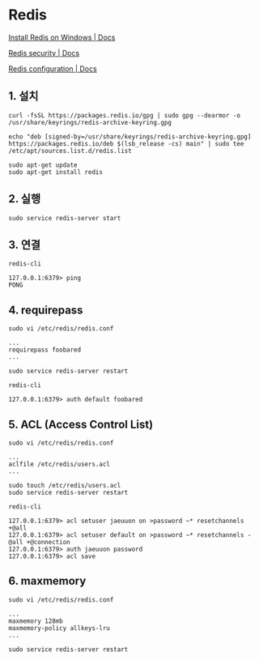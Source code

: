 # Redis

[Install Redis on Windows | Docs](https://redis.io/docs/latest/operate/oss_and_stack/install/install-redis/install-redis-on-windows/)

[Redis security | Docs](https://redis.io/docs/latest/operate/oss_and_stack/management/security/)

[Redis configuration | Docs](https://redis.io/docs/latest/operate/oss_and_stack/management/config/)

## 1. 설치
```
curl -fsSL https://packages.redis.io/gpg | sudo gpg --dearmor -o /usr/share/keyrings/redis-archive-keyring.gpg

echo "deb [signed-by=/usr/share/keyrings/redis-archive-keyring.gpg] https://packages.redis.io/deb $(lsb_release -cs) main" | sudo tee /etc/apt/sources.list.d/redis.list

sudo apt-get update
sudo apt-get install redis
```

## 2. 실행
```
sudo service redis-server start
```

## 3. 연결
```
redis-cli

127.0.0.1:6379> ping
PONG
```

## 4. requirepass
```
sudo vi /etc/redis/redis.conf

...
requirepass foobared
...

sudo service redis-server restart
```
```
redis-cli

127.0.0.1:6379> auth default foobared
```

## 5. ACL (Access Control List)
```
sudo vi /etc/redis/redis.conf

...
aclfile /etc/redis/users.acl
...

sudo touch /etc/redis/users.acl
sudo service redis-server restart
```
```
redis-cli

127.0.0.1:6379> acl setuser jaeuuon on >password ~* resetchannels +@all
127.0.0.1:6379> acl setuser default on >password ~* resetchannels -@all +@connection
127.0.0.1:6379> auth jaeuuon password
127.0.0.1:6379> acl save
```

## 6. maxmemory
```
sudo vi /etc/redis/redis.conf

...
maxmemory 128mb
maxmemory-policy allkeys-lru
...

sudo service redis-server restart
```
